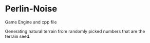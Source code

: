# Perlin-Noise
Game Engine and cpp file

Generating natural terrain from randomly picked numbers that are the terrain seed.
